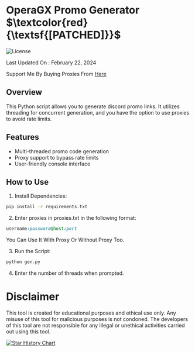 
# OperaGX Promo Generator $\textcolor{red}{\textsf{[PATCHED]}}$

![License](https://img.shields.io/badge/license-MIT-blue)

Last Updated On : February 22, 2024

Support Me By Buying Proxies From [Here](https://app.kocerroxy.com/register?referral=6468e6061314e921a9111bb8)

## Overview

This Python script allows you to generate discord promo links. It utilizes threading for concurrent generation, and you have the option to use proxies to avoid rate limits.

## Features

- Multi-threaded promo code generation
- Proxy support to bypass rate limits
- User-friendly console interface

## How to Use

1. Install Dependencies:

```bash
pip install -r requirements.txt
```

2. Enter proxies in proxies.txt in the following format:
```ruby
username:password@host:port
```
   You Can Use It With Proxy Or Without Proxy Too.

3. Run the Script:
```bash
python gen.py
```
4. Enter the number of threads when prompted.

# Disclaimer
This tool is created for educational purposes and ethical use only. Any misuse of this tool for malicious purposes is not condoned. The developers of this tool are not responsible for any illegal or unethical activities carried out using this tool.


[![Star History Chart](https://api.star-history.com/svg?repos=JOY6IX9INE/OperaGX-Discord-Promo-Gen&type=Date)](https://star-history.t9t.io/#JOY6IX9INE/OperaGX-Discord-Promo-Gen&Date)

